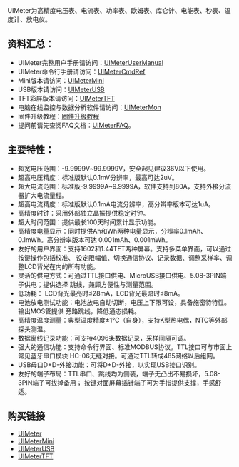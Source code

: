 UIMeter为高精度电压表、电流表、功率表、欧姆表、库仑计、电能表、秒表、温度计、放电仪。

## 资料汇总：

- UIMeter完整用户手册请访问：[UIMeterUserManual](UIMeter/DOC/UIMeterUserManual.md)
- UIMeter命令行手册请访问：[UIMeterCmdRef](UIMeter/DOC/UIMeterCmdRef.md)
- Mini版本请访问：[UIMeterMini](UIMeterMini)
- USB版本请访问：[UIMeterUSB](UIMeterUSB)
- TFT彩屏版本请访问：[UIMeterTFT](UIMeterTFT)
- 电脑在线监控与数据分析软件请访问：[UIMeterMon](UIMeterMon)
- 固件升级教程：[固件升级教程](UIMeter/FW/UIMeterV2.0固件升级教程v17.11.16.wmv)
- 提问前请先查阅FAQ文档：[UIMeterFAQ](UIMeter/DOC/UIMeterFAQ.md)。

## 主要特性：

- 超宽电压范围：-9.9999V~99.9999V，安全起见建议36V以下使用。
- 超高电压精度：标准版默认0.1mV分辨率，最高可达2uV。
- 超大电流范围：标准版-9.9999A~9.9999A，软件支持到80A，支持外接分流器扩大电流量程。
- 超高电流精度：标准版默认0.1mA电流分辨率，高分辨率版本可达1uA。
- 高精度时钟：采用外部独立晶振提供稳定时钟。
- 超大时间范围：提供最长100天时间累计显示功能。
- 高精度电量显示：同时提供Ah和Wh两种电量显示，分辨率0.1mAh、0.1mWh。高分辨率版本可达
  0.001mAh、0.001mWh。
- 友好的用户界面：支持1602和1.44TFT两种屏幕。支持多菜单界面，可以通过按键操作包括校准、
  设定限幅值、切换通信协议、记录数据、调整采样率、调整LCD背光在内的所有功能。
- 灵活的供电方式：可通过TTL接口供电、MicroUSB接口供电、5.08-3PIN端子供电；提供选择
  跳线，兼顾方便性与测量范围。
- 低功耗： LCD背光最亮时≤28mA，LCD背光最暗时≤8mA。
- 电池放电测试功能：电池放电自动切断，电压上下限可设，具备施密特特性。输出MOS管提供
  旁路跳线，降低通态损耗。
- 高精度温度测量：典型温度精度±1℃（自身），支持K型热电偶，NTC等外部探头测温。
- 数据离线记录功能：可支持4096条数据记录，采样间隔可调。
- 强大的通信功能：支持命令行界面、标准MODBUS协议。TTL接口可与市面上常见蓝牙串口模块
  HC-06无缝对接。可通过TTL转成485网络以后组网。
- USB母口D+D-外接功能：可将D+D-外接，以实现USB接口识别。
- 友好的端子布局：TTL串口、跳线均为侧装，端子无凸出不易损坏，5.08-3PIN端子可拔掉备用；
  按键对面屏幕插针端子可为手指提供支撑，手感舒适。

## 购买链接

- [UIMeter](https://item.taobao.com/item.htm?spm=a1z10.1-c.w4004-9102396040.3.7f52e377i5YWnF&id=42129824943)
- [UIMeterMini](https://item.taobao.com/item.htm?spm=a1z10.1-c.w4004-9102396040.25.7a435ad57VCAlq&id=525413117636)
- [UIMeterUSB](https://item.taobao.com/item.htm?spm=a1z10.5-c.w4002-9102396035.34.1b695fd87cMFi8&id=569434503898)
- [UIMeterTFT](https://item.taobao.com/item.htm?spm=a1z38n.10677092.0.0.594c1debRuOwK4&id=576009719154)
